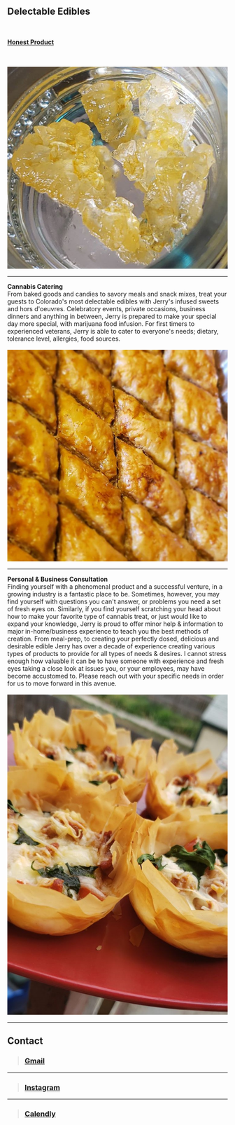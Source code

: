 ## Delectable Edibles 

<br>
 
[__Honest Product__](../jerrygoldfarbportfolio/HonestProduct.md)

<br><br>
<img src="images/crystals.png?raw=true"/>

---
__Cannabis Catering__
<br>
From baked goods and candies to savory meals and snack mixes, treat your guests to Colorado's most delectable edibles with Jerry's infused sweets and hors d'oeuvres. Celebratory events, private occasions, business dinners and anything in between, Jerry is prepared to make your special day more special, with marijuana food infusion. For first timers to experienced veterans, Jerry is able to cater to everyone's needs; dietary, tolerance level, allergies, food sources. 
<br><br>
<img src="images/baklava.png?raw=true"/>

---
__Personal & Business Consultation__
<br>
Finding yourself with a phenomenal product and a successful venture, in a growing industry is a fantastic place to be. Sometimes, however, you may find yourself with questions you can't answer, or problems you need a set of fresh eyes on. Similarly, if you find yourself scratching your head about how to make your favorite type of cannabis treat, or just would like to expand your knowledge, Jerry is proud to offer minor help & information to major in-home/business experience to teach you the best methods of creation. From meal-prep, to creating your perfectly dosed, delicious and desirable edible Jerry has over a decade of experience creating various types of products to provide for all types of needs & desires. I cannot stress enough how valuable it can be to have someone with experience and fresh eyes taking a close look at issues you, or your employees, may have become accustomed to. Please  reach out with your specific needs in order for us to move forward in this avenue.
<br><br>
<img src="images/BitesizePizza.jpg?raw=true"/>

---



## Contact
>### [Gmail](mailto:jerryagoldfarb@gmail.com)
---
>### [Instagram](https://www.instagram.com/jearbear_co/)
---
>### [Calendly](calendly.com/jerrygthechef/)
